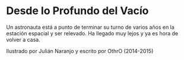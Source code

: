 Desde lo Profundo del Vacío
===

Un astronauta está a punto de terminar su turno de varios años en la estación espacial y ser relevado.
Ha llegado muy lejos y ya es hora de volver a casa.

Ilustrado por Julián Naranjo y escrito por OthrO
(2014-2015)